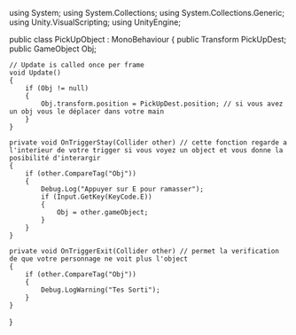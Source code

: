 using System;
using System.Collections;
using System.Collections.Generic;
using Unity.VisualScripting;
using UnityEngine;

public class PickUpObject : MonoBehaviour
{
    public Transform PickUpDest;
    public GameObject Obj;

    // Update is called once per frame
    void Update()
    {
        if (Obj != null)
        {
            Obj.transform.position = PickUpDest.position; // si vous avez un obj vous le déplacer dans votre main
        }
    }

    private void OnTriggerStay(Collider other) // cette fonction regarde a l'interieur de votre trigger si vous voyez un object et vous donne la posibilité d'interargir
    {
        if (other.CompareTag("Obj"))
        {
            Debug.Log("Appuyer sur E pour ramasser");
            if (Input.GetKey(KeyCode.E))
            {
                Obj = other.gameObject;
            }
        }
    }

    private void OnTriggerExit(Collider other) // permet la verification de que votre personnage ne voit plus l'object
    {
        if (other.CompareTag("Obj"))
        {
            Debug.LogWarning("Tes Sorti");
        }
    }
}
